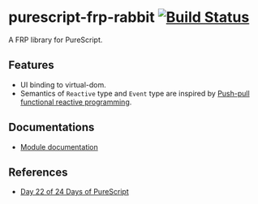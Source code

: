 purescript-frp-rabbit [![Build Status](https://travis-ci.org/mechairoi/purescript-frp-rabbit.svg?branch=master)](https://travis-ci.org/mechairoi/purescript-frp-rabbit)
===
A FRP library for PureScript.

## Features

- UI binding to virtual-dom.
- Semantics of `Reactive` type and `Event` type are inspired by [Push-pull functional reactive programming](http://conal.net/papers/push-pull-frp/).

## Documentations
- [Module documentation](MODULE.md)

## References
- [Day 22 of 24 Days of PureScript](https://gist.github.com/paf31/8e9177b20ee920480fbc#day-22---purescript-frp-rabbit)
